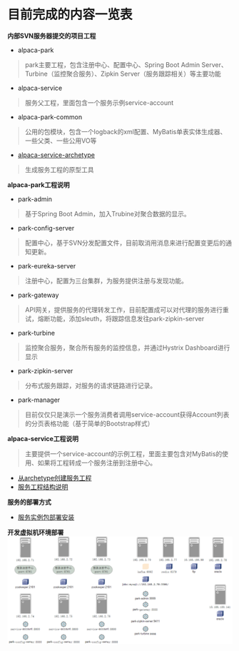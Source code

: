 # 目前完成的内容一览表

**内部SVN服务器提交的项目工程** 
* alpaca-park
> park主要工程，包含注册中心、配置中心、Spring Boot Admin Server、Turbine（监控聚合服务）、Zipkin Server（服务跟踪相关）等主要功能
* alpaca-service
> 服务父工程，里面包含一个服务示例service-account
* alpaca-park-common
> 公用的包模块，包含一个logback的xml配置、MyBatis单表实体生成器、一些父类、一些公用VO等
* [alpaca-service-archetype](https://github.com/gstripe/alpaca-service-archetype.git)
> 生成服务工程的原型工具

**alpaca-park工程说明**
* park-admin
> 基于Spring Boot Admin，加入Trubine对聚合数据的显示。
* park-config-server
> 配置中心，基于SVN分发配置文件，目前取消用消息来进行配置变更后的通知更新。
* park-eureka-server
> 注册中心，配置为三台集群，为服务提供注册与发现功能。
* park-gateway
> API网关，提供服务的代理转发工作，目前配置成可以对代理的服务进行重试，熔断功能，添加sleuth，将跟踪信息发往park-zipkin-server
* park-turbine
> 监控聚合服务，聚合所有服务的监控信息，并通过Hystrix Dashboard进行显示
* park-zipkin-server
> 分布式服务跟踪，对服务的请求链路进行记录。
* park-manager
> 目前仅仅只是演示一个服务消费者调用service-account获得Account列表的分页表格功能（基于简单的Bootstrap样式）

**alpaca-service工程说明**
> 主要提供一个service-account的示例工程，里面主要包含对MyBatis的使用、如果将工程转成一个服务注册到注册中心。

* [从archetype创建服务工程](/cn/park/new_service_project_from_archetype.md)
* [服务工程结构说明](/cn/park/service_project_structure.md)

**服务的部署方式**
* [服务实例包部署安装](/cn/park/service_package_deployment-install.md)

**开发虚拟机环境部署**
![](/cn/park/images/vm_list.png)